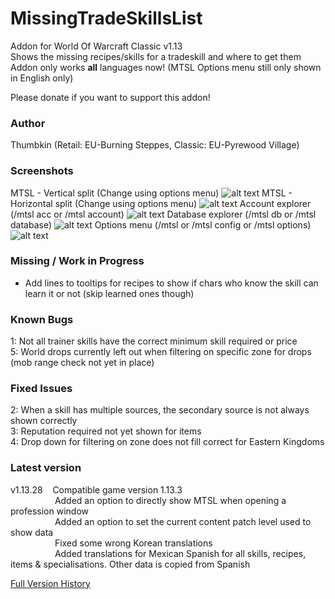 # MissingTradeSkillsList
Addon for World Of Warcraft Classic v1.13  
Shows the missing recipes/skills for a tradeskill and where to get them  
Addon only works **all** languages now! (MTSL Options menu still only shown in English only)  

Please donate if you want to support this addon!

### Author
Thumbkin (Retail: EU-Burning Steppes, Classic: EU-Pyrewood Village)

### Screenshots
MTSL - Vertical split (Change using options menu)
![alt text](http://mtsl.ddns.net/images/mtsl_main.png "Missing TradeSkills List - Vertical Split")
MTSL - Horizontal split (Change using options menu)
![alt text](http://mtsl.ddns.net/images/mtsl_main_horizontal.png "Missing TradeSkills List - Horizontal Split")
Account explorer (/mtsl acc or /mtsl account)
![alt text](http://mtsl.ddns.net/images/mtsl_account.png "Missing TradeSkills List - Account explorer")
Database explorer (/mtsl db or /mtsl database)
![alt text](http://mtsl.ddns.net/images/mtsl_database.png "Missing TradeSkills List - Database explorer")
Options menu (/mtsl or /mtsl config or /mtsl options)
![alt text](http://mtsl.ddns.net/images/mtsl_options.png "Missing TradeSkills List - Options menu")

### Missing / Work in Progress

  * Add lines to tooltips for recipes to show if chars who know the skill can learn it or not (skip learned ones though)

### Known Bugs

1: Not all trainer skills have the correct minimum skill required or price  
5: World drops currently left out when filtering on specific zone for drops (mob range check not yet in place)  

### Fixed Issues

2: When a skill has multiple sources, the secondary source is not always shown correctly  
3: Reputation required not yet shown for items  
4: Drop down for filtering on zone does not fill correct for Eastern Kingdoms  

### Latest version 
v1.13.28&nbsp;&nbsp;&nbsp;&nbsp;Compatible game version 1.13.3  
&nbsp;&nbsp;&nbsp;&nbsp;&nbsp;&nbsp;&nbsp;&nbsp;&nbsp;&nbsp;&nbsp;&nbsp;&nbsp;&nbsp;&nbsp;&nbsp;&nbsp;&nbsp;Added an option to directly show MTSL when opening a profession window  
&nbsp;&nbsp;&nbsp;&nbsp;&nbsp;&nbsp;&nbsp;&nbsp;&nbsp;&nbsp;&nbsp;&nbsp;&nbsp;&nbsp;&nbsp;&nbsp;&nbsp;&nbsp;Added an option to set the current content patch level used to show data  
&nbsp;&nbsp;&nbsp;&nbsp;&nbsp;&nbsp;&nbsp;&nbsp;&nbsp;&nbsp;&nbsp;&nbsp;&nbsp;&nbsp;&nbsp;&nbsp;&nbsp;&nbsp;Fixed some wrong Korean translations  
&nbsp;&nbsp;&nbsp;&nbsp;&nbsp;&nbsp;&nbsp;&nbsp;&nbsp;&nbsp;&nbsp;&nbsp;&nbsp;&nbsp;&nbsp;&nbsp;&nbsp;&nbsp;Added translations for Mexican Spanish for all skills, recipes, items & specialisations. Other data is copied from Spanish    
  
[Full Version History](VERSION_HISTORY.md)